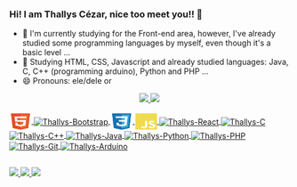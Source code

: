 ### Hi! I am Thallys Cézar, nice too meet you!! 👋

- 🔭 I'm currently studying for the Front-end area, however, I've already studied some programming languages by myself, even though it's a basic level ...
- 🌱 Studying HTML, CSS, Javascript and already studied languages: Java, C, C++ (programming arduino), Python and PHP ...
- 😄 Pronouns: ele/dele or 

<div align="center">
  <a href="https://github.com/thallyscezar">
  <img height="150em" src="https://github-readme-stats.vercel.app/api?username=thallyscezar&show_icons=true&theme=dracula&include_all_commits=true&count_private=true"/>
  <img height="150em" src="https://github-readme-stats.vercel.app/api/top-langs/?username=thallyscezar&layout=compact&langs_count=7&theme=dracula"/>
</div>
  <!--Front-End-->
  <div style="display: inline_block"><br>
  <img align="center" alt="Thallys-HTML" height="30" width="40" src="https://raw.githubusercontent.com/devicons/devicon/master/icons/html5/html5-original.svg">
  <img align="center" alt="Thallys-Bootstrap" height="30" width="40" src="https://cdn.jsdelivr.net/gh/devicons/devicon/icons/bootstrap/bootstrap-original-wordmark.svg">
  <img align="center" alt="Thallys-CSS" height="30" width="40" src="https://raw.githubusercontent.com/devicons/devicon/master/icons/css3/css3-original.svg">
  <img align="center" alt="Thallys-Js" height="30" width="40" src="https://raw.githubusercontent.com/devicons/devicon/master/icons/javascript/javascript-plain.svg">
  <img align="center" alt="Thallys-React" height="30" width="40" src="https://cdn.jsdelivr.net/gh/devicons/devicon/icons/react/react-original-wordmark.svg">
  <!--Back-End-->
  <img align="center" alt="Thallys-C" height="30" width="40" src="https://cdn.jsdelivr.net/gh/devicons/devicon/icons/c/c-original.svg">
  <img align="center" alt="Thallys-C++" height="30" width="40" src="https://cdn.jsdelivr.net/gh/devicons/devicon/icons/cplusplus/cplusplus-original.svg">
  <img align="center" alt="Thallys-Java" height="30" width="40" src="https://cdn.jsdelivr.net/gh/devicons/devicon/icons/java/java-original-wordmark.svg">  
  <img align="center" alt="Thallys-Python" height="30" width="40" src="https://cdn.jsdelivr.net/gh/devicons/devicon/icons/python/python-original-wordmark.svg">  
  <img align="center" alt="Thallys-PHP" height="30" width="40" src="https://cdn.jsdelivr.net/gh/devicons/devicon/icons/php/php-original.svg"> 
  <!--Versionamento-->
  <img align="center" alt="Thallys-Git" height="30" width="40" src="https://cdn.jsdelivr.net/gh/devicons/devicon/icons/git/git-plain-wordmark.svg"> 
  <!--Linguagens/projetos-->
  <img align="center" alt="Thallys-Arduino" height="30" width="40" src="https://cdn.jsdelivr.net/gh/devicons/devicon/icons/arduino/arduino-original-wordmark.svg">
    
 
##
<div>
  <a href="https://www.instagram.com/thallyscezar/" target="_blank">
    <img src="https://img.shields.io/badge/-Instagram-%23E4405F?style=for-the-badge&logo=instagram&logoColor=white" target="_blank">
  </a>
  <a href = "mailto:contatotcezar64@gmail.com">
    <img src="https://img.shields.io/badge/-Gmail-%23333?style=for-the-badge&logo=gmail&logoColor=white" target="_blank">
  </a>
  <a href="https://www.linkedin.com/in/thallyscezar/" target="_blank">
    <img src="https://img.shields.io/badge/-LinkedIn-%230077B5?style=for-the-badge&logo=linkedin&logoColor=white" target="_blank">
  </a>
</div>
